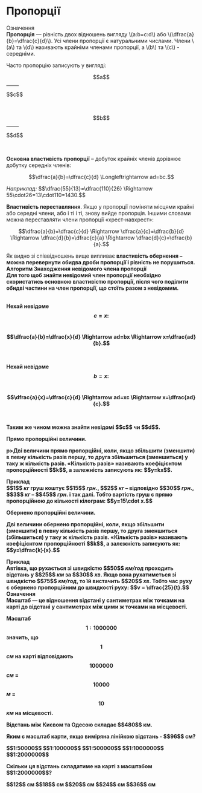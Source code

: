# Пропорції

<div class="space">
<div class="eoz-wrap">
<span class="eoz">Означення</span>
<div class="eoz-text">
<b>Пропорцiя</b> — рiвнiсть двох вiдношень вигляду \(a:b=c:d\) або \(\dfrac{a}{b}=\dfrac{c}{d}\). Усi члени пропорцiї є натуральними числами. Члени \(a\) та \(d\) називають крайнiми членами пропорцiї, а \(b\) та \(c\) - середнiми.
</div>
</div>
</div>

Часто пропорцiю записують у виглядi:<br>
<p align="center">$$a$$<hr noshade size=1 width=33>$$c$$</p><br>
<p align="center">$$b$$<hr noshade size=1 width=33>$$d$$</p><br>

<p><b>Основна властивiсть пропорцiї</b> – добуток крайнiх членiв дорiвнює добутку середнiх членiв:</p>

<p align="center">$$\dfrac{a}{b}=\dfrac{c}{d} \Longleftrightarrow ad=bc.$$</p>

<div class="space"><i>Наприклад:</i> $$\dfrac{55}{13}=\dfrac{110}{26} \Rightarrow 55\cdot26=13\cdot110=1430.$$<br></div>

<b>Властивiсть переставляння</b>. Якщо у пропорцiї помiняти мiсцями крайнi або середнi члени, або i тi i тi, знову вийде пропорцiя. Iншими словами можна переставляти члени пропорцiї «хрест-навхрест»:<br>

<div class="space"><p align="center">$$\dfrac{a}{b}=\dfrac{c}{d} \Rightarrow \dfrac{a}{c}=\dfrac{b}{d} \Rightarrow \dfrac{d}{b}=\dfrac{c}{a} \Rightarrow \dfrac{d}{c}=\dfrac{b}{a}.$$</p></div>

<div class="space">Як видно зi спiввiдношень вище випливає <b>властивiсть обернення<b> – можна перевернути обидва дроби пропорцiї i рiвнiсть не порушиться.</div>

<div class="space">
<div class="alg-wrap">
<span class="alg">Алгоритм</span> <b>Знаходження невiдомого члена пропорцiї</b>
<div class="alg-text">
Для того щоб знайти невiдомий член пропорцiї необхiдно скористатись основною властивiстю пропорцiї, пiсля чого подiлити обидвi частини на член пропорцiї, що
стоїть разом з невiдомим.
</div>
</div>
</div><br>

Нехай невiдоме $$c = x:$$<br>
<p align="center">$$\dfrac{a}{b}=\dfrac{x}{d} \Rightarrow ad=bx \Rightarrow x=\dfrac{ad}{b}.$$</p><br>

Нехай невiдоме $$b = x:$$<br>
<p align="center">$$\dfrac{a}{x}=\dfrac{c}{d} \Rightarrow ad=xc \Rightarrow x=\dfrac{ad}{c}.$$</p><br>

<div class="space"><p>Таким же чином можна знайти невiдомi $$c$$ чи $$d$$.</p></div>

<p><b>Прямо пропорцiйнi величини.</b></p>
<div class="space">p>Двi величини прямо пропорцiйнi, коли, якщо збiльшити (зменшити) в певну кiлькiсть разiв першу, то друга збiльшиться (зменшиться) у таку ж кiлькiсть разiв. «Кiлькiсть разiв» називають коефiцiєнтом пропорцiйностi $$k$$, а залежнiсть записують як: $$y=kx$$.</p></div>

<div class="space">
<div class="task-wrap">
<span class="task">Приклад</span>
<div class="task-text">
$$1$$ <i>кг</i> груш коштує $$15$$ <i>грн</i>., $$2$$ <i>кг</i> – вiдповiдно $$30$$ <i>грн</i>., $$3$$ <i>кг</i> – $$45$$ <i>грн</i>. i так далi. Тобто вартiсть груш є прямо пропорцiйною до кiлькостi кiлограм: $$y=15\cdot x.$$
</div>
</div>
</div>

<div class="space"><p><b>Обернено пропорцiйнi величини.</b></p>
<p>Двi величини обернено пропорцiйнi, коли, якщо збiльшити (зменшити) в певну кiлькiсть разiв першу, то друга зменшиться (збiльшиться) у таку ж кiлькiсть разiв. «Кiлькiсть разiв» називають коефiцiєнтом пропорцiйностi $$k$$, а залежнiсть записують як: $$y=\dfrac{k}{x}.$$</p></div>

<div class="space">
<div class="task-wrap">
<span class="task">Приклад</span>
<div class="task-text">
Aвтiвка, що рухається зi швидкiстю $$50$$ <i>км/год</i> проходить вiдстань у $$25$$ <i>км</i> за $$30$$ <i>хв</i>. Якщо вона рухатиметься зi швидкiстю $$75$$ <i>км/год</i>, то їй вистачить $$20$$ <i>хв</i>. Тобто час руху є обернено пропорцiйним до швидкостi руху: $$v = \dfrac{25}{t}.$$
</div>
</div>
</div>

<div class="space">
<div class="eoz-wrap">
<span class="eoz">Означення</span>
<div class="eoz-text">
<b>Масштаб</b> —  це вiдношення вiдстанi у сантиметрах мiж точками на картi до
вiдстанi у сантиметрах мiж цими ж точками на мiсцевостi.
</div>
</div>
</div>

Масштаб $$1:1000000$$ значить, що $$1$$ <i>см</i> на картi вiдповiдають $$1000000$$ <i>см</i> = $$10000$$ <i>м</i> = $$10$$ <i>км</i> на мiсцевостi.

<quiz correctLabel="correct" incorrectLabel="incorrect" checkLabel="check">
    <question text="">
        <p>Відстань між Києвом та Одесою складає $$480$$ км.</p>
        <p>Яким є масштаб карти, якщо виміряна лінійкою відстань - $$96$$ см?</p>
        <answer>$$1:50000$$</answer>
        <answer>$$1:100000$$</answer>
        <answer correct>$$1:500000$$</answer>
        <answer>$$1:1000000$$</answer>
        <answer>$$1:2000000$$</answer>
    </question>
    <question text="">
        <p>Cкільки ця відстань складатиме на карті з масштабом $$1:2000000$$?</p>
        <answer>$$12$$ см</answer>
        <answer>$$18$$ см</answer>
        <answer>$$20$$ см</answer>
        <answer correct>$$24$$ см</answer>
        <answer>$$36$$ см</answer>
    </question>
</quiz>